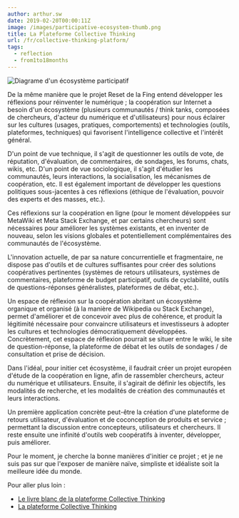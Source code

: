 ```yaml
---
author: arthur.sw
date: 2019-02-20T00:00:11Z
image: /images/participative-ecosystem-thumb.png
title: La Plateforme Collective Thinking
url: /fr/collective-thinking-platform/
tags:
  - reflection
  - from1to18months
---
```


![Diagrame d'un écosystème participatif](/images/participative-ecosystem.png)

De la même manière que le projet Reset de la Fing entend développer les réflexions pour réinventer le numérique ; la coopération sur Internet a besoin d'un écosystème (plusieurs communautés / think tanks, composées de chercheurs, d'acteur du numérique et d'utilisateurs) pour nous éclairer sur les cultures (usages, pratiques, comportements) et technologies (outils, plateformes, techniques) qui favorisent l'intelligence collective et l'intérêt général.

D'un point de vue technique, il s'agit de questionner les outils de vote, de réputation, d'évaluation, de commentaires, de sondages, les forums, chats, wikis, etc.
D'un point de vue sociologique, il s'agit d'étudier les communautés, leurs interactions, la socialisation, les mécanismes de coopération, etc.
Il est également important de développer les questions politiques sous-jacentes à ces réflexions (éthique de l'évaluation, pouvoir des experts et des masses, etc.).

Ces réflexions sur la coopération en ligne (pour le moment développées sur MetaWiki et Meta Stack Exchange, et par certains chercheurs) sont nécessaires pour améliorer les systèmes existants, et en inventer de nouveau, selon les visions globales et potentiellement complémentaires des communautés de l'écosystème.

L'innovation actuelle, de par sa nature concurrentielle et fragmentaire, ne dispose pas d'outils et de cultures suffisantes pour créer des solutions coopératives pertinentes (systèmes de retours utilisateurs, systèmes de commentaires, plateforme de budget participatif,  outils de cyclabilité, outils de questions-réponses généralistes, plateformes de débat, etc.).

Un espace de réflexion sur la coopération abritant un écosystème organique et organisé (à la manière de Wikipedia ou Stack Exchange), permet d'améliorer et de concevoir avec plus de cohérence, et produit la légitimité nécessaire pour convaincre utilisateurs et
investisseurs à adopter les cultures et technologies démocratiquement développées. Concrètement, cet espace de réflexion pourrait se situer entre le wiki, le site de question-réponse, la plateforme de débat et les outils de sondages / de consultation et prise de décision.

Dans l'idéal, pour initier cet écosystème, il faudrait créer un projet européen d'étude de la coopération en ligne, afin de rassembler chercheurs, acteur du numérique et utilisateurs.
Ensuite, il s'agirait de définir les objectifs, les modalités de recherche, et les modalités de création des communautés et leurs interactions.

Un première application concrète peut-être la création d'une plateforme de retours utilisateur, d'évaluation et de coconception de produits et service ; permettant la discussion entre concepteurs, utilisateurs et chercheurs.
Il reste ensuite une infinité d'outils web coopératifs à inventer, développer, puis améliorer.

Pour le moment, je cherche la bonne manières d'initier ce projet ; et je ne suis pas sur que l'exposer de manière naïve, simpliste et idéaliste soit la meilleure idée du monde.

Pour aller plus loin : 

 - [Le livre blanc de la plateforme Collective Thinking](https://hackmd.io/s/Sk4YpSyNV#) 
 - [La plateforme Collective Thinking](http://meta.collectivethinking.pw/)

